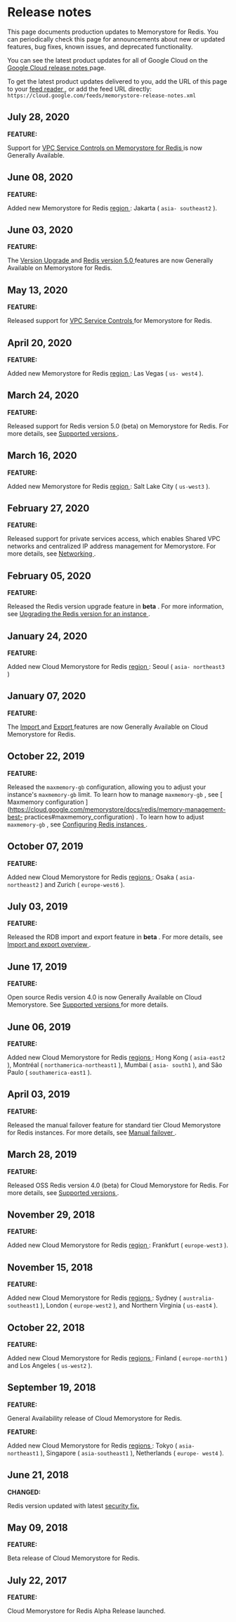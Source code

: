 #  Release notes

This page documents production updates to Memorystore for Redis. You can
periodically check this page for announcements about new or updated features,
bug fixes, known issues, and deprecated functionality.

You can see the latest product updates for all of Google Cloud on the [ Google
Cloud release notes ](/release-notes) page.

To get the latest product updates delivered to you, add the URL of this page
to your [ feed reader
](https://wikipedia.org/wiki/Comparison_of_feed_aggregators) , or add the feed
URL directly: ` https://cloud.google.com/feeds/memorystore-release-notes.xml `

##  July 28, 2020

**FEATURE:**

Support for [ VPC Service Controls on Memorystore for Redis
](https://cloud.google.com/memorystore/docs/redis/using-vpc-service-controls)
is now Generally Available.

##  June 08, 2020

**FEATURE:**

Added new Memorystore for Redis [ region
](https://cloud.google.com/memorystore/docs/redis/regions) : Jakarta ( ` asia-
southeast2 ` ).

##  June 03, 2020

**FEATURE:**

The [ Version Upgrade
](https://cloud.google.com/memorystore/docs/redis/upgrading-instance-version)
and [ Redis version 5.0
](https://cloud.google.com/memorystore/docs/redis/supported-versions) features
are now Generally Available on Memorystore for Redis.

##  May 13, 2020

**FEATURE:**

Released support for [ VPC Service Controls
](https://cloud.google.com/memorystore/docs/redis/using-vpc-service-controls)
for Memorystore for Redis.

##  April 20, 2020

**FEATURE:**

Added new Memorystore for Redis [ region
](https://cloud.google.com/memorystore/docs/redis/regions) : Las Vegas ( ` us-
west4 ` ).

##  March 24, 2020

**FEATURE:**

Released support for Redis version 5.0 (beta) on Memorystore for Redis. For
more details, see [ Supported versions
](https://cloud.google.com/memorystore/docs/redis/supported-versions) .

##  March 16, 2020

**FEATURE:**

Added new Memorystore for Redis [ region
](https://cloud.google.com/memorystore/docs/redis/regions) : Salt Lake City (
` us-west3 ` ).

##  February 27, 2020

**FEATURE:**

Released support for private services access, which enables Shared VPC
networks and centralized IP address management for Memorystore. For more
details, see [ Networking
](https://cloud.google.com/memorystore/docs/redis/networking) .

##  February 05, 2020

**FEATURE:**

Released the Redis version upgrade feature in **beta** . For more information,
see [ Upgrading the Redis version for an instance
](https://cloud.google.com/memorystore/docs/redis/upgrading-instance-version)
.

##  January 24, 2020

**FEATURE:**

Added new Cloud Memorystore for Redis [ region
](https://cloud.google.com/memorystore/docs/redis/regions) : Seoul ( ` asia-
northeast3 ` )

##  January 07, 2020

**FEATURE:**

The [ Import ](https://cloud.google.com/memorystore/docs/redis/import-data)
and [ Export ](https://cloud.google.com/memorystore/docs/redis/export-data)
features are now Generally Available on Cloud Memorystore for Redis.

##  October 22, 2019

**FEATURE:**

Released the ` maxmemory-gb ` configuration, allowing you to adjust your
instance's ` maxmemory-gb ` limit. To learn how to manage ` maxmemory-gb ` ,
see [ Maxmemory configuration
](https://cloud.google.com/memorystore/docs/redis/memory-management-best-
practices#maxmemory_configuration) . To learn how to adjust ` maxmemory-gb ` ,
see [ Configuring Redis instances
](https://cloud.google.com/memorystore/docs/redis/configuring-redis) .

##  October 07, 2019

**FEATURE:**

Added new Cloud Memorystore for Redis [ regions
](https://cloud.google.com/memorystore/docs/redis/regions) : Osaka ( ` asia-
northeast2 ` ) and Zurich ( ` europe-west6 ` ).

##  July 03, 2019

**FEATURE:**

Released the RDB import and export feature in **beta** . For more details, see
[ Import and export overview
](https://cloud.google.com/memorystore/docs/redis/import-export-overview) .

##  June 17, 2019

**FEATURE:**

Open source Redis version 4.0 is now Generally Available on Cloud Memorystore.
See [ Supported versions
](https://cloud.google.com/memorystore/docs/redis/supported-versions) for more
details.

##  June 06, 2019

**FEATURE:**

Added new Cloud Memorystore for Redis [ regions
](https://cloud.google.com/memorystore/docs/redis/regions) : Hong Kong ( `
asia-east2 ` ), Montréal ( ` northamerica-northeast1 ` ), Mumbai ( ` asia-
south1 ` ), and São Paulo ( ` southamerica-east1 ` ).

##  April 03, 2019

**FEATURE:**

Released the manual failover feature for standard tier Cloud Memorystore for
Redis instances. For more details, see [ Manual failover
](https://cloud.google.com/memorystore/docs/redis/manual-failover-overview) .

##  March 28, 2019

**FEATURE:**

Released OSS Redis version 4.0 (beta) for Cloud Memorystore for Redis. For
more details, see [ Supported versions
](https://cloud.google.com/memorystore/docs/redis/supported-versions) .

##  November 29, 2018

**FEATURE:**

Added new Cloud Memorystore for Redis [ region
](https://cloud.google.com/memorystore/docs/redis/regions) : Frankfurt ( `
europe-west3 ` ).

##  November 15, 2018

**FEATURE:**

Added new Cloud Memorystore for Redis [ regions
](https://cloud.google.com/memorystore/docs/redis/regions) : Sydney ( `
australia-southeast1 ` ), London ( ` europe-west2 ` ), and Northern Virginia (
` us-east4 ` ).

##  October 22, 2018

**FEATURE:**

Added new Cloud Memorystore for Redis [ regions
](https://cloud.google.com/memorystore/docs/redis/regions) : Finland ( `
europe-north1 ` ) and Los Angeles ( ` us-west2 ` ).

##  September 19, 2018

**FEATURE:**

General Availability release of Cloud Memorystore for Redis.

**FEATURE:**

Added new Cloud Memorystore for Redis [ regions
](https://cloud.google.com/memorystore/docs/redis/regions) : Tokyo ( ` asia-
northeast1 ` ), Singapore ( ` asia-southeast1 ` ), Netherlands ( ` europe-
west4 ` ).

##  June 21, 2018

**CHANGED:**

Redis version updated with latest [ security fix.
](http://antirez.com/news/119)

##  May 09, 2018

**FEATURE:**

Beta release of Cloud Memorystore for Redis.

##  July 22, 2017

**FEATURE:**

Cloud Memorystore for Redis Alpha Release launched.

